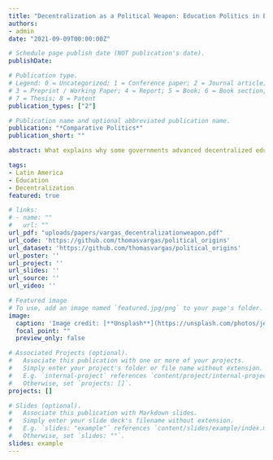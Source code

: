 ```yaml
---
title: "Decentralization as a Political Weapon: Education Politics in El Salvador and Paraguay"
authors:
- admin
date: "2021-09-09T00:00:00Z"

# Schedule page publish date (NOT publication's date).
publishDate: 

# Publication type.
# Legend: 0 = Uncategorized; 1 = Conference paper; 2 = Journal article;
# 3 = Preprint / Working Paper; 4 = Report; 5 = Book; 6 = Book section;
# 7 = Thesis; 8 = Patent
publication_types: ["2"]

# Publication name and optional abbreviated publication name.
publication: "*Comparative Politics*"
publication_short: ""

abstract: What explains why some governments advanced decentralized education in the 1990s while others shied away from such efforts? Some arguments suggest that decentralization was pursued to improve the coverage and quality of education. Others point to partisanship, ideology, or diffusion. Drawing on a case study of El Salvador and Paraguay, I argue instead that governments pursued education decentralization in part because it could be deployed as a political weapon to weaken teachers’ unions affiliated with the opposition, thus depressing mobilization and votes for their rivals. These findings contribute to the literature on decentralization by highlighting a new political motivation fueling decentralization efforts across the developing world—the demobilization of the opposition.

tags:
- Latin America
- Education
- Decentralization
featured: true

# links:
# - name: ""
#   url: ""
url_pdf: "uploads/papers/vargas_decentralizationweapon.pdf"
url_code: 'https://github.com/thomasvargas/political_origins'
url_dataset: 'https://github.com/thomasvargas/political_origins'
url_poster: ''
url_project: ''
url_slides: ''
url_source: ''
url_video: ''

# Featured image
# To use, add an image named `featured.jpg/png` to your page's folder. 
image:
  caption: 'Image credit: [**Unsplash**](https://unsplash.com/photos/jdD8gXaTZsc)'
  focal_point: ""
  preview_only: false

# Associated Projects (optional).
#   Associate this publication with one or more of your projects.
#   Simply enter your project's folder or file name without extension.
#   E.g. `internal-project` references `content/project/internal-project/index.md`.
#   Otherwise, set `projects: []`.
projects: []

# Slides (optional).
#   Associate this publication with Markdown slides.
#   Simply enter your slide deck's filename without extension.
#   E.g. `slides: "example"` references `content/slides/example/index.md`.
#   Otherwise, set `slides: ""`.
slides: example
---
```

